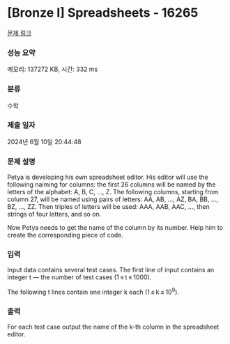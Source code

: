 # [Bronze I] Spreadsheets - 16265 

[문제 링크](https://www.acmicpc.net/problem/16265) 

### 성능 요약

메모리: 137272 KB, 시간: 332 ms

### 분류

수학

### 제출 일자

2024년 6월 10일 20:44:48

### 문제 설명

<p>Petya is developing his own spreadsheet editor. His editor will use the following naiming for columns: the first 26 columns will be named by the letters of the alphabet: A, B, C, ..., Z. The following columns, starting from column 27, will be named using pairs of letters: AA, AB, ..., AZ, BA, BB, ..., BZ, ..., ZZ. Then triples of letters will be used: AAA, AAB, AAC, ..., then strings of four letters, and so on.</p>

<p>Now Petya needs to get the name of the column by its number. Help him to create the corresponding piece of code.</p>

### 입력 

 <p>Input data contains several test cases. The first line of input contains an integer t — the number of test cases (1 ≤ t ≤ 1000).</p>

<p>The following t lines contain one integer k each (1 ≤ k ≤ 10<sup>9</sup>).</p>

### 출력 

 <p>For each test case output the name of the k-th column in the spreadsheet editor.</p>

